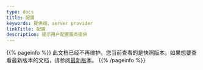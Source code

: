 ```yaml
---
type: docs
title: 配置
keywords: 提供端，server provider
linkTitle: 配置
description: 提示用户配置服务提供
---
```


{{% pageinfo %}} 此文档已经不再维护。您当前查看的是快照版本。如果想要查看最新版本的文档，请参阅[最新版本](/zh/docs3-v2/golang-sdk/tasks/)。
{{% /pageinfo %}}
